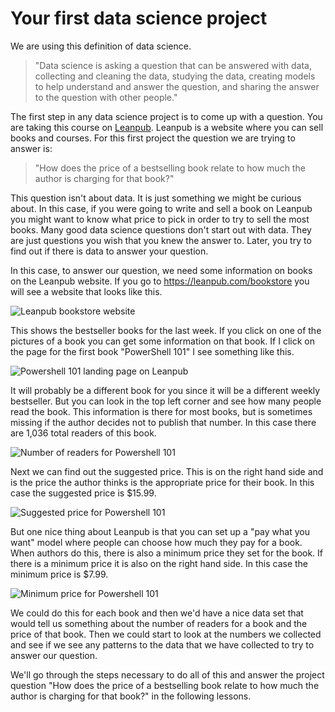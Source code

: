 



# Your first data science project

We are using this definition of data science.

> "Data science is asking a question that can be answered with data, collecting and cleaning the data, studying the data, creating models to help understand and answer the question, and sharing the answer to the question with other people."

The first step in any data science project is to come up with a question. You are taking this course on [Leanpub](https://leanpub.com/). Leanpub is a website where you can sell books and courses. For this first project the question we are trying to answer is:

> "How does the price of a bestselling book relate to how much the author is charging for that book?"

This question isn't about data. It is just something we might be curious about. In this case, if you were going to write and sell a book on Leanpub you might want to know what price to pick in order to try to sell the most books. Many good data science questions don't start out with data. They are just questions you wish that you knew the answer to. Later, you try to find out if there is data to answer your question.


In this case, to answer our question, we need some information on books on the Leanpub website. If you go to https://leanpub.com/bookstore you will see a website that looks like this.


![Leanpub bookstore website](https://docs.google.com/presentation/d/1auByZV5pghzELH-SMKLwxrZtigtXd-PC4Q5SrcT4qlE/export/png?id=1auByZV5pghzELH-SMKLwxrZtigtXd-PC4Q5SrcT4qlE&pageid=g2f6c41048c_0_7)


This shows the bestseller books for the last week. If you click on one of the pictures of a book you can get some information on that book. If I click on the page for the first book "PowerShell 101" I see something like this.


![Powershell 101 landing page on Leanpub](https://docs.google.com/presentation/d/1auByZV5pghzELH-SMKLwxrZtigtXd-PC4Q5SrcT4qlE/export/png?id=1auByZV5pghzELH-SMKLwxrZtigtXd-PC4Q5SrcT4qlE&pageid=g2f6c41048c_0_12)

It will probably be a different book for you since it will be a different weekly bestseller. But you can look in the top left corner and see how many people read the book. This information is there for most books, but is sometimes missing if the author decides not to publish that number. In this case there are 1,036 total readers of this book.


![Number of readers for Powershell 101](https://docs.google.com/presentation/d/1auByZV5pghzELH-SMKLwxrZtigtXd-PC4Q5SrcT4qlE/export/png?id=1auByZV5pghzELH-SMKLwxrZtigtXd-PC4Q5SrcT4qlE&pageid=g2f6c41048c_0_18)


Next we can find out the suggested price. This is on the right hand side and is the price the author thinks is the appropriate price for their book. In this case the suggested price is $15.99.


![Suggested price for Powershell 101](https://docs.google.com/presentation/d/1auByZV5pghzELH-SMKLwxrZtigtXd-PC4Q5SrcT4qlE/export/png?id=1auByZV5pghzELH-SMKLwxrZtigtXd-PC4Q5SrcT4qlE&pageid=g2f6c41048c_0_24)

But one nice thing about Leanpub is that you can set up a "pay what you want" model where people can choose how much they pay for a book. When authors do this, there is also a minimum price they set for the book. If there is a minimum price it is also on the right hand side. In this case the minimum price is $7.99.


![Minimum price for Powershell 101](https://docs.google.com/presentation/d/1auByZV5pghzELH-SMKLwxrZtigtXd-PC4Q5SrcT4qlE/export/png?id=1auByZV5pghzELH-SMKLwxrZtigtXd-PC4Q5SrcT4qlE&pageid=g2f6c41048c_0_148)


We could do this for each book and then we'd have a nice data set that would tell us something about the number of readers for a book and the price of that book. Then we could start to look at the numbers we collected and see if we see any patterns to the data that we have collected to try to answer our question.

We'll go through the steps necessary to do all of this and answer the project question "How does the price of a bestselling book relate to how much the author is charging for that book?" in the following lessons.
